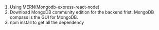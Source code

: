 1. Using MERN(Mongodb-express-react-node) 
2. Download MongoDB community edition for the backend frist. MongoDB compass is the GUI for MongoDB.
3. npm install to get all the dependency
